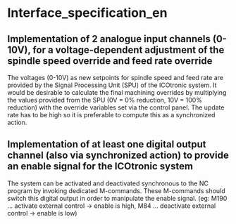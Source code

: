 # Interface_specification_en

## Implementation of 2 analogue input channels (0-10V), for a voltage-dependent adjustment of the spindle speed  override and feed rate override

The voltages (0-10V) as new setpoints for spindle speed and feed rate are provided by the Signal Processing  Unit (SPU) of the ICOtronic system. It would be desirable to calculate  the final machining overrides by multiplying the values provided from  the SPU (0V = 0% reduction, 10V = 100% reduction) with the override  variables set via the control panel. The update rate has to be high so  it is preferable to compute this as a synchronized action.

## Implementation of at least one digital  output channel (also via synchronized action) to provide an enable  signal for the ICOtronic system

The system can be activated and  deactivated synchronous to the NC program by invoking dedicated  M-commands. These M-commands should switch this digital output in order  to manipulate the enable signal. (eg: M190 ... activate external control → enable is high, M84 ... deactivate external control → enable is low)
